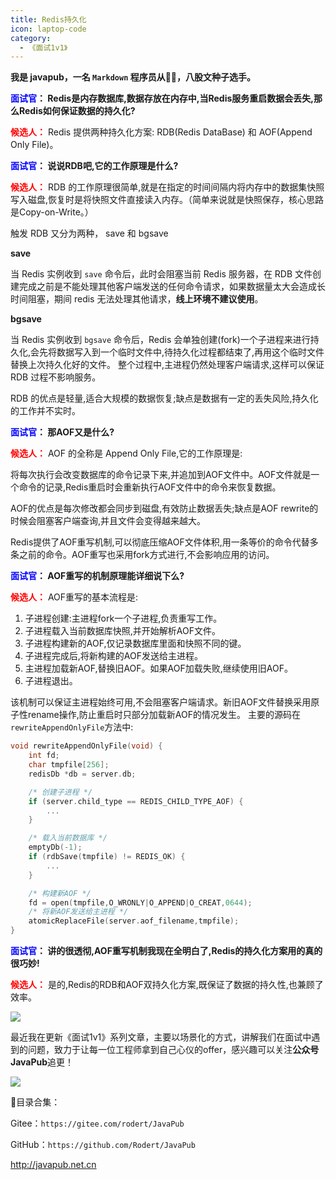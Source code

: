 ```yaml
---
title: Redis持久化
icon: laptop-code
category:
  - 《面试1v1》
---
```





**我是 javapub，一名 `Markdown` 程序员从👨‍💻，八股文种子选手。**





**<font color=blue>面试官</font>： Redis是内存数据库,数据存放在内存中,当Redis服务重启数据会丢失,那么Redis如何保证数据的持久化?**


**<font color=red>候选人：</font>** Redis 提供两种持久化方案: RDB(Redis DataBase) 和 AOF(Append Only File)。


**<font color=blue>面试官</font>： 说说RDB吧,它的工作原理是什么?**


**<font color=red>候选人：</font>** RDB 的工作原理很简单,就是在指定的时间间隔内将内存中的数据集快照写入磁盘,恢复时是将快照文件直接读入内存。（简单来说就是快照保存，核心思路是Copy-on-Write。）

触发 RDB 又分为两种， save 和 bgsave

**save**

当 Redis 实例收到 `save` 命令后，此时会阻塞当前 Redis 服务器，在 RDB 文件创建完成之前是不能处理其他客户端发送的任何命令请求，如果数据量太大会造成长时间阻塞，期间 redis 无法处理其他请求，**线上环境不建议使用**。

**bgsave**

当 Redis 实例收到 `bgsave` 命令后，Redis 会单独创建(fork)一个子进程来进行持久化,会先将数据写入到一个临时文件中,待持久化过程都结束了,再用这个临时文件替换上次持久化好的文件。 整个过程中,主进程仍然处理客户端请求,这样可以保证 RDB 过程不影响服务。

RDB 的优点是轻量,适合大规模的数据恢复;缺点是数据有一定的丢失风险,持久化的工作并不实时。


**<font color=blue>面试官</font>： 那AOF又是什么?**


**<font color=red>候选人：</font>** AOF 的全称是 Append Only File,它的工作原理是:

将每次执行会改变数据库的命令记录下来,并追加到AOF文件中。AOF文件就是一个命令的记录,Redis重启时会重新执行AOF文件中的命令来恢复数据。

AOF的优点是每次修改都会同步到磁盘,有效防止数据丢失;缺点是AOF rewrite的时候会阻塞客户端查询,并且文件会变得越来越大。

Redis提供了AOF重写机制,可以彻底压缩AOF文件体积,用一条等价的命令代替多条之前的命令。AOF重写也采用fork方式进行,不会影响应用的访问。


**<font color=blue>面试官</font>： AOF重写的机制原理能详细说下么?**


**<font color=red>候选人：</font>** AOF重写的基本流程是:

1. 子进程创建:主进程fork一个子进程,负责重写工作。
2. 子进程载入当前数据库快照,并开始解析AOF文件。
3. 子进程构建新的AOF,仅记录数据库里面和快照不同的键。
4. 子进程完成后,将新构建的AOF发送给主进程。
5. 主进程加载新AOF,替换旧AOF。如果AOF加载失败,继续使用旧AOF。
6. 子进程退出。

该机制可以保证主进程始终可用,不会阻塞客户端请求。新旧AOF文件替换采用原子性rename操作,防止重启时只部分加载新AOF的情况发生。
主要的源码在`rewriteAppendOnlyFile`方法中:

```c
void rewriteAppendOnlyFile(void) {
    int fd;
    char tmpfile[256];
    redisDb *db = server.db;

    /* 创建子进程 */
    if (server.child_type == REDIS_CHILD_TYPE_AOF) {
        ...
    }  

    /* 载入当前数据库 */
    emptyDb(-1);
    if (rdbSave(tmpfile) != REDIS_OK) {
        ...
    }  

    /* 构建新AOF */
    fd = open(tmpfile,O_WRONLY|O_APPEND|O_CREAT,0644);
    /* 将新AOF发送给主进程 */ 
    atomicReplaceFile(server.aof_filename,tmpfile);  
}
```


**<font color=blue>面试官</font>： 讲的很透彻,AOF重写机制我现在全明白了,Redis的持久化方案用的真的很巧妙!**


**<font color=red>候选人：</font>** 是的,Redis的RDB和AOF双持久化方案,既保证了数据的持久性,也兼顾了效率。





![](https://ghproxy.com/https://raw.githubusercontent.com/Rodert/javapub_oss/main/other/28.jpg?raw=true)


最近我在更新《面试1v1》系列文章，主要以场景化的方式，讲解我们在面试中遇到的问题，致力于让每一位工程师拿到自己心仪的offer，感兴趣可以关注**公众号JavaPub**追更！


![](https://ghproxy.com/https://raw.githubusercontent.com/Rodert/javapub_oss/main/common/javapub-qr-code.png?raw=true)


🎁目录合集：

Gitee：`https://gitee.com/rodert/JavaPub`

GitHub：`https://github.com/Rodert/JavaPub`


<http://javapub.net.cn>

